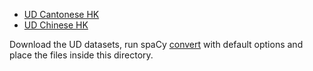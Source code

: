 * [UD Cantonese HK](https://universaldependencies.org/treebanks/yue_hk/index.html)
* [UD Chinese HK](https://universaldependencies.org/treebanks/zh_hk/index.html)

Download the UD datasets, run spaCy [convert](https://spacy.io/api/cli#convert) with default options and place the files inside this directory.